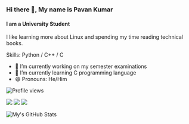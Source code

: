 ### Hi there 👋, My name is Pavan Kumar
#### I am a University Student
I like learning more about Linux and spending my time reading technical books.

Skills: Python / C++ / C

- 🔭 I’m currently working on my semester examinations 
- 🌱 I’m currently learning C programming language 
- 😄 Pronouns: He/Him 

![Profile views](https://gpvc.arturio.dev/gpk2000)

![](https://img.shields.io/badge/OS-Arch_Linux-informational?style=flat&logo=Arch-Linux) ![](https://img.shields.io/badge/Packages-960-informational?style=flat&logo=Buffer) ![](https://img.shields.io/badge/Shell-zsh_5.8-informational?style=flat&logo=GNU-Bash)


![My's GitHub Stats](https://github-readme-stats.vercel.app/api?username=gpk2000&show_icons=true&theme=radical)

  
